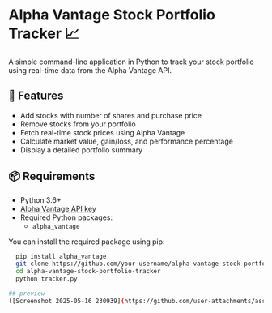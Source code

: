 # Alpha Vantage Stock Portfolio Tracker 📈

A simple command-line application in Python to track your stock portfolio using real-time data from the Alpha Vantage API.

## 🚀 Features

- Add stocks with number of shares and purchase price
- Remove stocks from your portfolio
- Fetch real-time stock prices using Alpha Vantage
- Calculate market value, gain/loss, and performance percentage
- Display a detailed portfolio summary

## 📦 Requirements

- Python 3.6+
- [Alpha Vantage API key](https://www.alphavantage.co/support/#api-key)
- Required Python packages:
  - `alpha_vantage`

You can install the required package using pip:

```bash
  pip install alpha_vantage
  git clone https://github.com/your-username/alpha-vantage-stock-portfolio-tracker.git
  cd alpha-vantage-stock-portfolio-tracker
  python tracker.py

## preview
![Screenshot 2025-05-16 230939](https://github.com/user-attachments/assets/6dd6f133-d92c-491c-9de5-52c317f8cc6a)
